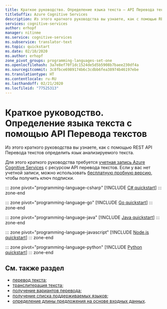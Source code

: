 ```yaml
---
title: Краткое руководство. Определение языка текста — API Перевода текстов
titleSuffix: Azure Cognitive Services
description: Из этого краткого руководства вы узнаете, как с помощью REST API Перевода текстов определить язык анализируемого текста.
services: cognitive-services
author: erhopf
manager: nitinme
ms.service: cognitive-services
ms.subservice: translator-text
ms.topic: quickstart
ms.date: 02/10/2020
ms.author: erhopf
zone_pivot_groups: programming-languages-set-one
ms.openlocfilehash: 3a7e8ef70f1dc1524de5d5b5908b7baee230df4a
ms.sourcegitcommit: 3c8fbce6989174b6c3cdbb6fea38974b46197ebe
ms.translationtype: HT
ms.contentlocale: ru-RU
ms.lasthandoff: 02/21/2020
ms.locfileid: "77525313"
---
```

# <a name="quickstart-use-the-translator-text-api-to-detect-text-language"></a>Краткое руководство. Определение языка текста с помощью API Перевода текстов

Из этого краткого руководства вы узнаете, как с помощью REST API Перевода текстов определить язык анализируемого текста.

Для этого краткого руководства требуется [учетная запись Azure Cognitive Services](https://docs.microsoft.com/azure/cognitive-services/cognitive-services-apis-create-account) с ресурсом API перевода текстов. Если у вас нет учетной записи, можно использовать [бесплатную пробную версию](https://azure.microsoft.com/try/cognitive-services/), чтобы получить ключ подписки.

::: zone pivot="programming-language-csharp"
[!INCLUDE [C# quickstart](includes/detect-csharp.md)]
::: zone-end

::: zone pivot="programming-language-go"
[!INCLUDE [Go quickstart](includes/detect-go.md)]
::: zone-end

::: zone pivot="programming-language-java"
[!INCLUDE [Java quickstart](includes/detect-java.md)]
::: zone-end

::: zone pivot="programming-language-javascript"
[!INCLUDE [Node.js quickstart](includes/detect-nodejs.md)]
::: zone-end

::: zone pivot="programming-language-python"
[!INCLUDE [Python quickstart](includes/detect-python.md)]
::: zone-end

## <a name="see-also"></a>См. также раздел

* [перевод текста](quickstart-translate.md);
* [транслитерация текста](quickstart-transliterate.md);
* [получение вариантов перевода](quickstart-dictionary.md);
* [получение списка поддерживаемых языков](quickstart-languages.md);
* [определение длины предложения на основе входных данных](quickstart-sentences.md).
